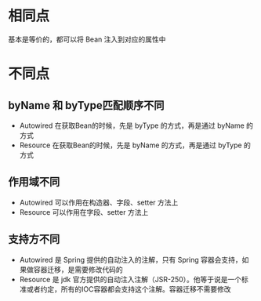 
# 相同点
基本是等价的，都可以将 Bean 注入到对应的属性中

# 不同点
## byName 和 byType匹配顺序不同
- Autowired 在获取Bean的时候，先是 byType 的方式，再是通过 byName 的方式
- Resource 在获取Bean的时候，先是 byName 的方式，再是通过 byType 的方式

## 作用域不同
- Autowired 可以作用在构造器、字段、setter 方法上
- Resource 可以作用在字段、setter 方法上

## 支持方不同
- Autowired 是 Spring 提供的自动注入的注解，只有 Spring 容器会支持，如果做容器迁移，是需要修改代码的
- Resource 是 jdk 官方提供的自动注入注解（JSR-250）。他等于说是一个标准或者约定，所有的IOC容器都会支持这个注解。容器迁移不需要修改